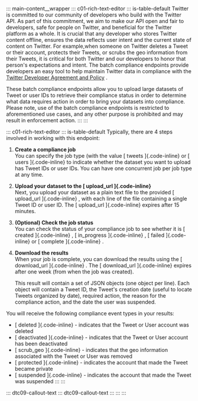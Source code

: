 ::: main-content__wrapper
::: c01-rich-text-editor
::: is-table-default
Twitter is committed to our community of developers who build with the
Twitter API. As part of this commitment, we aim to make our API open and
fair to developers, safe for people on Twitter, and beneficial for the
Twitter platform as a whole. It is crucial that any developer who stores
Twitter content offline, ensures the data reflects user intent and the
current state of content on Twitter. For example,when someone on Twitter
deletes a Tweet or their account, protects their Tweets, or scrubs the
geo information from their Tweets, it is critical for both Twitter and
our developers to honor that person's expectations and intent. The batch
compliance endpoints provide developers an easy tool to help maintain
Twitter data in compliance with the [Twitter Developer Agreement and
Policy](https://developer.twitter.com/en/developer-terms/policy) .

These batch compliance endpoints allow you to upload large datasets of
Tweet or user IDs to retrieve their compliance status in order to
determine what data requires action in order to bring your datasets into
compliance. Please note, use of the batch compliance endpoints is
restricted to aforementioned use cases, and any other purpose is
prohibited and may result in enforcement action.
:::
:::

::: c01-rich-text-editor
::: is-table-default
Typically, there are 4 steps involved in working with this endpoint:

1.  **Create a compliance job**\
    You can specify the job type (with the value [ tweets
    ]{.code-inline} or [ users ]{.code-inline} to indicate whether the
    dataset you want to upload has Tweet IDs or user IDs. You can have
    one concurrent job per job type at any time.

2.  **Upload your dataset to the [ upload_url ]{.code-inline}**\
    Next, you upload your dataset as a plain text file to the provided [
    upload_url ]{.code-inline} , with each line of the file containing a
    single Tweet ID or user ID. The [ upload_url ]{.code-inline} expires
    after 15 minutes.

3.  **(Optional) Check the job status**\
    You can check the status of your compliance job to see whether it is
    [ created ]{.code-inline} , [ in_progress ]{.code-inline} , [ failed
    ]{.code-inline} or [ complete ]{.code-inline} .

4.  **Download the results**\
    When your job is complete, you can download the results using the [
    download_url ]{.code-inline} . The [ download_url ]{.code-inline}
    expires after one week (from when the job was created).

    This result will contain a set of JSON objects (one object per
    line). Each object will contain a Tweet ID, the Tweet's creation
    date (useful to locate Tweets organized by date), required action,
    the reason for the compliance action, and the date the user was
    suspended.

You will receive the following compliance event types in your results:

-   [ deleted ]{.code-inline} - indicates that the Tweet or User account
    was deleted
-   [ deactivated ]{.code-inline} - indicates that the Tweet or User
    account has been deactivated
-   [ scrub_geo ]{.code-inline} - indicates that the geo information
    associated with the Tweet or User was removed
-   [ protected ]{.code-inline} - indicates the account that made the
    Tweet became private
-   [ suspended ]{.code-inline} - indicates the account that made the
    Tweet was suspended
:::
:::

::: dtc09-callout-text
::: dtc09-callout-text
:::
:::
:::
